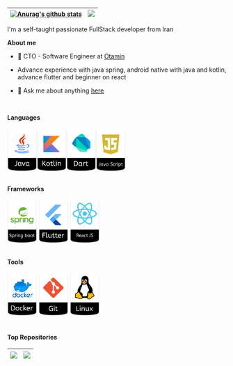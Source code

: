 <!-- <p align="center"><a href="https://jashakouri.github.io"><img width="80%" src="./assets/gh-readme-header.png" /></a></p> -->

|<a href="https://github.com/jashakouri"><img src="https://github-readme-stats.vercel.app/api?username=jashakouri&show_icons=true&include_all_commits=true&theme=tokyonight&hide_border=false" alt="Anurag's github stats" /></a> | <a href="https://github.com/jashakouri"><img src="https://github-readme-stats.vercel.app/api/top-langs/?username=jashakouri&layout=compact&theme=tokyonight&hide_border=false" /></a> |
| - | - |

I'm a self-taught passionate FullStack developer from Iran

**About me**

- 💼 CTO - Software Engineer at [Otamin](http://otamin.com/)
- Advance experience with java spring, android native with java and kotlin, advance flutter and beginner on react

- 💬 Ask me about anything [here](https://github.com/jashakouri/jashakouri/issues)

<br />

**Languages**

<div style="display: flex">
  <img width="68" src="./assets/java-icon.png">
  <img width="68" src="./assets/kotlin-icon.png">
  <img width="68" src="./assets/dart-icon.png">
  <img width="68" src="./assets/js-icon.png">
</div>

<br />

**Frameworks**

<div>
  <img width="68" src="./assets/spring-icon.png">
  <img width="68" src="./assets/flutter-icon.png">
  <img width="68" src="./assets/react-icon.png">
</div>

<br />

**Tools**

<div>
  <img width="68" src="./assets/docker-icon.png">
  <img width="68" src="./assets/git-icon.png">
  <img width="68" src="./assets/linux-icon.png">
</div>

<br />

#### Top Repositories

| <a href="https://github.com/JaShakouri/OpenCv-face-detection-recorder"><img align="center" src="https://github-readme-stats.vercel.app/api/pin/?username=jashakouri&repo=OpenCv-face-detection-recorder&theme=tokyonight" /></a> | <a href="https://github.com/JaShakouri/Offline-First"><img align="center" src="https://github-readme-stats.vercel.app/api/pin/?username=jashakouri&repo=Offline-First&theme=tokyonight" /></a> |
| - | - |


<!-- <a href="https://twitter.com/anuraghazru">
  <img align="right" alt="Anurag Hazra | Twitter" width="21px" src="https://raw.githubusercontent.com/anuraghazra/anuraghazra/master/assets/twitter.svg" />
</a>
<a href="https://codesandbox.io/u/anuraghazra">
  <img align="right" alt="Anurag Hazra | CodeSandbox" width="20px" src="https://raw.githubusercontent.com/anuraghazra/anuraghazra/master/assets/codesandbox.svg" />
</a> -->
